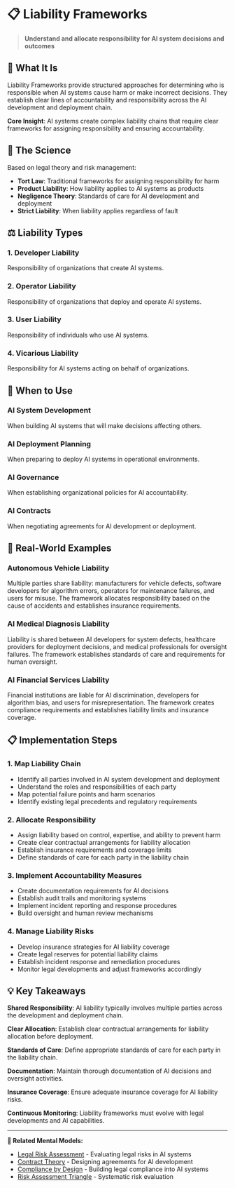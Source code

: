 # 📋 Liability Frameworks

> **Understand and allocate responsibility for AI system decisions and outcomes**

## 🎯 **What It Is**

Liability Frameworks provide structured approaches for determining who is responsible when AI systems cause harm or make incorrect decisions. They establish clear lines of accountability and responsibility across the AI development and deployment chain.

**Core Insight**: AI systems create complex liability chains that require clear frameworks for assigning responsibility and ensuring accountability.

## 🧠 **The Science**

Based on legal theory and risk management:

- **Tort Law**: Traditional frameworks for assigning responsibility for harm
- **Product Liability**: How liability applies to AI systems as products
- **Negligence Theory**: Standards of care for AI development and deployment
- **Strict Liability**: When liability applies regardless of fault

## ⚖️ **Liability Types**

### **1. Developer Liability**
Responsibility of organizations that create AI systems.

### **2. Operator Liability**
Responsibility of organizations that deploy and operate AI systems.

### **3. User Liability**
Responsibility of individuals who use AI systems.

### **4. Vicarious Liability**
Responsibility for AI systems acting on behalf of organizations.

## 🎯 **When to Use**

### **AI System Development**
When building AI systems that will make decisions affecting others.

### **AI Deployment Planning**
When preparing to deploy AI systems in operational environments.

### **AI Governance**
When establishing organizational policies for AI accountability.

### **AI Contracts**
When negotiating agreements for AI development or deployment.

## 🚀 **Real-World Examples**

### **Autonomous Vehicle Liability**
Multiple parties share liability: manufacturers for vehicle defects, software developers for algorithm errors, operators for maintenance failures, and users for misuse. The framework allocates responsibility based on the cause of accidents and establishes insurance requirements.

### **AI Medical Diagnosis Liability**
Liability is shared between AI developers for system defects, healthcare providers for deployment decisions, and medical professionals for oversight failures. The framework establishes standards of care and requirements for human oversight.

### **AI Financial Services Liability**
Financial institutions are liable for AI discrimination, developers for algorithm bias, and users for misrepresentation. The framework creates compliance requirements and establishes liability limits and insurance coverage.

## 📋 **Implementation Steps**

### **1. Map Liability Chain**
- Identify all parties involved in AI system development and deployment
- Understand the roles and responsibilities of each party
- Map potential failure points and harm scenarios
- Identify existing legal precedents and regulatory requirements

### **2. Allocate Responsibility**
- Assign liability based on control, expertise, and ability to prevent harm
- Create clear contractual arrangements for liability allocation
- Establish insurance requirements and coverage limits
- Define standards of care for each party in the liability chain

### **3. Implement Accountability Measures**
- Create documentation requirements for AI decisions
- Establish audit trails and monitoring systems
- Implement incident reporting and response procedures
- Build oversight and human review mechanisms

### **4. Manage Liability Risks**
- Develop insurance strategies for AI liability coverage
- Create legal reserves for potential liability claims
- Establish incident response and remediation procedures
- Monitor legal developments and adjust frameworks accordingly

## 💡 **Key Takeaways**

**Shared Responsibility**: AI liability typically involves multiple parties across the development and deployment chain.

**Clear Allocation**: Establish clear contractual arrangements for liability allocation before deployment.

**Standards of Care**: Define appropriate standards of care for each party in the liability chain.

**Documentation**: Maintain thorough documentation of AI decisions and oversight activities.

**Insurance Coverage**: Ensure adequate insurance coverage for AI liability risks.

**Continuous Monitoring**: Liability frameworks must evolve with legal developments and AI capabilities.

---

**🔗 Related Mental Models:**
- [Legal Risk Assessment](./legal-risk-assessment.md) - Evaluating legal risks in AI systems
- [Contract Theory](./contract-theory.md) - Designing agreements for AI development
- [Compliance by Design](./compliance-by-design.md) - Building legal compliance into AI systems
- [Risk Assessment Triangle](./risk-assessment-triangle.md) - Systematic risk evaluation